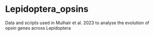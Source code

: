 # Lepidoptera_opsins
Data and scripts used in Mulhair et al. 2023 to analyse the evolution of opsin genes across Lepidoptera
